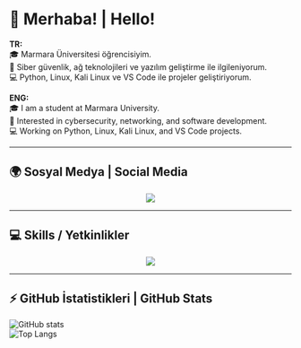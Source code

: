 # 👋 Merhaba! | Hello!

**TR:**  
🎓 Marmara Üniversitesi öğrencisiyim.  
🔐 Siber güvenlik, ağ teknolojileri ve yazılım geliştirme ile ilgileniyorum.  
💻 Python, Linux, Kali Linux ve VS Code ile projeler geliştiriyorum.  

**ENG:**  
🎓 I am a student at Marmara University.  
🔐 Interested in cybersecurity, networking, and software development.  
💻 Working on Python, Linux, Kali Linux, and VS Code projects.  

---

## 🌍 Sosyal Medya | Social Media

<p align="center">
  <a href="https://skillicons.dev">
    <img src="https://skillicons.dev/icons?i=linkedin" />
  </a>
</p>

---

## 💻 Skills / Yetkinlikler

<p align="center">
  <a href="https://skillicons.dev">
    <img src="https://skillicons.dev/icons?i=python,vscode,kali,linux" />
  </a>
</p>

---

## ⚡ GitHub İstatistikleri | GitHub Stats

![GitHub stats](https://github-readme-stats.vercel.app/api?username=BurakHINGE&show_icons=true&theme=radical)  
![Top Langs](https://github-readme-stats.vercel.app/api/top-langs/?username=BurakHINGE&layout=compact)
